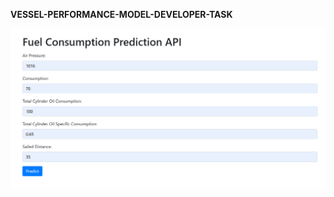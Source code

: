 **VESSEL-PERFORMANCE-MODEL-DEVELOPER-TASK**

![Website UI Interface](https://github.com/MANKALANIKHILKUMAR/VESSEL-PERFORMANCE-MODEL-DEVELOPER-TASK-/blob/main/Website%20UI%20Interface(Flask%20API).png)



